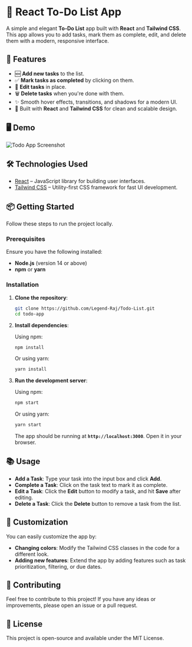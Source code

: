 
# 📝 React To-Do List App

A simple and elegant **To-Do List** app built with **React** and **Tailwind CSS**. This app allows you to add tasks, mark them as complete, edit, and delete them with a modern, responsive interface.

## 🚀 Features

- 🆕 **Add new tasks** to the list.
- ✅ **Mark tasks as completed** by clicking on them.
- 📝 **Edit tasks** in place.
- 🗑 **Delete tasks** when you're done with them.
- ✨ Smooth hover effects, transitions, and shadows for a modern UI.
- 🎨 Built with **React** and **Tailwind CSS** for clean and scalable design.

## 🖥 Demo

![Todo App Screenshot](https://github.com/user-attachments/assets/58e33a38-16e4-4d20-9a90-16216e4aa184)
 <!-- You can add a screenshot here -->

## 🛠 Technologies Used

- [React](https://reactjs.org/) – JavaScript library for building user interfaces.
- [Tailwind CSS](https://tailwindcss.com/) – Utility-first CSS framework for fast UI development.

## 📦 Getting Started

Follow these steps to run the project locally.

### Prerequisites

Ensure you have the following installed:

- **Node.js** (version 14 or above)
- **npm** or **yarn**

### Installation

1. **Clone the repository**:

   ```bash
   git clone https://github.com/Legend-Raj/Todo-List.git
   cd todo-app
   ```

2. **Install dependencies**:

   Using npm:

   ```bash
   npm install
   ```

   Or using yarn:

   ```bash
   yarn install
   ```

3. **Run the development server**:

   Using npm:

   ```bash
   npm start
   ```

   Or using yarn:

   ```bash
   yarn start
   ```

   The app should be running at **`http://localhost:3000`**. Open it in your browser.

## 📚 Usage

- **Add a Task**: Type your task into the input box and click **Add**.
- **Complete a Task**: Click on the task text to mark it as complete.
- **Edit a Task**: Click the **Edit** button to modify a task, and hit **Save** after editing.
- **Delete a Task**: Click the **Delete** button to remove a task from the list.


## 🎨 Customization

You can easily customize the app by:

- **Changing colors**: Modify the Tailwind CSS classes in the code for a different look.
- **Adding new features**: Extend the app by adding features such as task prioritization, filtering, or due dates.

## 🤝 Contributing

Feel free to contribute to this project! If you have any ideas or improvements, please open an issue or a pull request.

## 📝 License

This project is open-source and available under the MIT License.
